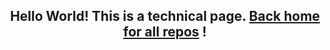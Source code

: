 <h2 align="center">Hello World! This is a technical page. <a href="https://github.com/angelo-fotoeventi">Back home for all repos</a> !</h2>
